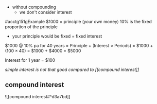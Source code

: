 - without compounding
	- we don't consider interest

#acctg151gExample 
$1000 = principle (your own money)
10% is the fixed proportion of the principle
- your principle would be fixed = fixed interest

$1000 @ 10% pa for 40 years
= Principle + (Interest $\times$ Periods)
= $1000 + (100 $\times$ 40)
= $1000 + $4000
= $5000

Interest for 1 year = $100

*simple interest is not that good compared to [[compound interest]]*

## compound interest
![[compound interest#^d3a7bd]]


